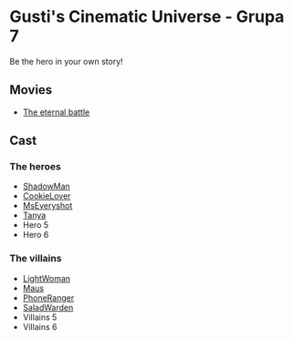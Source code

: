 # Gusti's Cinematic Universe - Grupa 7

Be the hero in your own story!

## Movies

- [The eternal battle](./Movies/EternalBattle.md)

## Cast

### The heroes

- [ShadowMan](./Cast/Heroes/ShadowMan.md)
- [CookieLover](./Cast/Heroes/CookieLover.md)
- [MsEveryshot](./Cast/Heroes/MsEveryshot.md)
- [Tanya](./Cast/Heroes/Tanya.md)
- Hero 5
- Hero 6

### The villains

- [LightWoman](./Cast/Villains/LightWoman.md)
- [Maus](./Cast/Villains/Maus.md)
- [PhoneRanger](./Cast/Villains/PhoneRanger.md)
- [SaladWarden](./Cast/Villains/SaladWarden.md)
- Villains 5
- Villains 6
